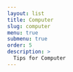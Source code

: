 ```yaml
---
layout: list
title: Computer
slug: computer
menu: true
submenu: true
order: 5
description: >
  Tips for Computer
---
```

